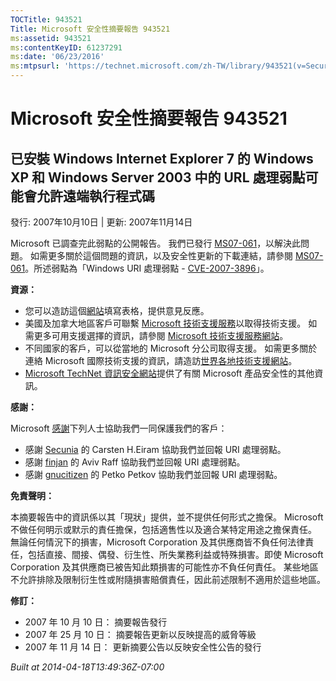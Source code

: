 ```yaml
---
TOCTitle: 943521
Title: Microsoft 安全性摘要報告 943521
ms:assetid: 943521
ms:contentKeyID: 61237291
ms:date: '06/23/2016'
ms:mtpsurl: 'https://technet.microsoft.com/zh-TW/library/943521(v=Security.10)'
---
```



Microsoft 安全性摘要報告 943521
===============================

已安裝 Windows Internet Explorer 7 的 Windows XP 和 Windows Server 2003 中的 URL 處理弱點可能會允許遠端執行程式碼
-----------------------------------------------------------------------------------------------------------------

發行: 2007年10月10日 | 更新: 2007年11月14日

Microsoft 已調查完此弱點的公開報告。 我們已發行 [MS07-061](https://technet.microsoft.com/security/bulletin/ms07-061)，以解決此問題。 如需更多關於這個問題的資訊，以及安全性更新的下載連結，請參閱 [MS07-061](https://technet.microsoft.com/security/bulletin/ms07-061)。所述弱點為「Windows URI 處理弱點 - [CVE-2007-3896](https://www.cve.mitre.org/cgi-bin/cvename.cgi?name=cve-2007-3896)」。

**資源：** 

-   您可以造訪這個[網站](https://support.microsoft.com/common/survey.aspx?scid=sw;en;1257&amp;showpage=1&amp;ws=technet&amp;sd=tech)填寫表格，提供意見反應。
-   美國及加拿大地區客戶可聯繫 [Microsoft 技術支援服務](https://go.microsoft.com/fwlink/?linkid=21131)以取得技術支援。 如需更多可用支援選擇的資訊，請參閱 [Microsoft 技術支援服務網站](https://support.microsoft.com/)。
-   不同國家的客戶，可以從當地的 Microsoft 分公司取得支援。 如需更多關於連絡 Microsoft 國際技術支援的資訊，請造訪[世界各地技術支援網站](https://go.microsoft.com/fwlink/?linkid=21155)。
-   [Microsoft TechNet 資訊安全網站](https://go.microsoft.com/fwlink/?linkid=21132)提供了有關 Microsoft 產品安全性的其他資訊。

**感謝：** 

Microsoft [感謝](https://go.microsoft.com/fwlink/?linkid=21127)下列人士協助我們一同保護我們的客戶：

-   感謝 [Secunia](https://secunia.com/) 的 Carsten H.Eiram 協助我們並回報 URI 處理弱點。
-   感謝 [finjan](https://www.finjan.com/) 的 Aviv Raff 協助我們並回報 URI 處理弱點。
-   感謝 [gnucitizen](https://www.gnucitizen.org/) 的 Petko Petkov 協助我們並回報 URI 處理弱點。

**免責聲明：** 

本摘要報告中的資訊係以其「現狀」提供，並不提供任何形式之擔保。 Microsoft 不做任何明示或默示的責任擔保，包括適售性以及適合某特定用途之擔保責任。 無論任何情況下的損害，Microsoft Corporation 及其供應商皆不負任何法律責任，包括直接、間接、偶發、衍生性、所失業務利益或特殊損害。即使 Microsoft Corporation 及其供應商已被告知此類損害的可能性亦不負任何責任。 某些地區不允許排除及限制衍生性或附隨損害賠償責任，因此前述限制不適用於這些地區。

**修訂：** 

-   2007 年 10 月 10 日： 摘要報告發行
-   2007 年 25 月 10 日： 摘要報告更新以反映提高的威脅等級
-   2007 年 11 月 14 日： 更新摘要公告以反映安全性公告的發行

*Built at 2014-04-18T13:49:36Z-07:00*
